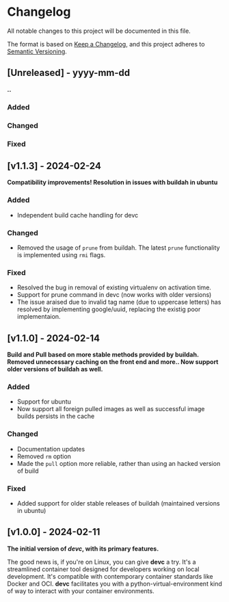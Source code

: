 # Changelog

All notable changes to this project will be documented in this file.

The format is based on [Keep a Changelog](https://keepachangelog.com/en/1.1.0/),
and this project adheres to [Semantic Versioning](https://semver.org/spec/v2.0.0.html).


## [Unreleased] - yyyy-mm-dd
**..**

### Added
### Changed
### Fixed



## [v1.1.3] - 2024-02-24
**Compatibility improvements! Resolution in issues with buildah in ubuntu**

### Added
- Independent build cache handling for devc
### Changed
- Removed the usage of `prune` from buildah. The latest `prune` functionality is implemented using `rmi` flags.
### Fixed
- Resolved the bug in removal of existing virtualenv on activation time.
- Support for prune command in devc (now works with older versions)
- The issue araised due to invalid tag name (due to uppercase letters) has resolved by implementing google/uuid, replacing the existig poor implementaion.


## [v1.1.0] - 2024-02-14
**Build and Pull based on more stable methods provided by buildah. Removed unnecessary caching on the front end and more.. Now support older versions of buildah as well.**

### Added
- Support for ubuntu
- Now support all foreign pulled images as well as successful image builds persists in the cache
### Changed
- Documentation updates
- Removed `rm` option
- Made the `pull` option more reliable, rather than using an hacked version of build
### Fixed
- Added support for older stable releases of buildah (maintained versions in ubuntu)



## [v1.0.0] - 2024-02-11
**The initial version of *devc*, with its primary features.**

The good news is, if you're on Linux, you can give **devc** a try. It's a streamlined container tool designed for developers working on local development. It's compatible with contemporary container standards like Docker and OCI. **devc** facilitates you with a python-virtual-environment kind of way to interact with your container environments.
